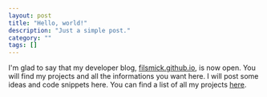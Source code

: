 ```yaml
---
layout: post
title: "Hello, world!"
description: "Just a simple post."
category: ""
tags: []
---
```


I'm glad to say that my developer blog, [filsmick.github.io](/), is now open. You will find my projects and all the informations you want here. I will post some ideas and code snippets here. You can find a list of all my projects [here](/projects/).